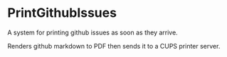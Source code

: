 # PrintGithubIssues
A system for printing github issues as soon as they arrive.

Renders github markdown to PDF then sends it to a CUPS printer server.
